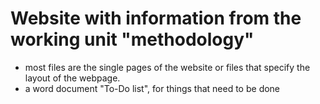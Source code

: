 # Website with information from the working unit "methodology"

  + most files are the single pages of the website or files that specify the layout of the webpage.
  + a word document "To-Do list", for things that need to be done
  
